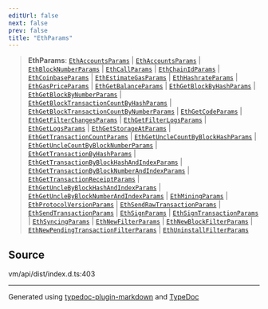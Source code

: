 ```yaml
---
editUrl: false
next: false
prev: false
title: "EthParams"
---
```


> **EthParams**: [`EthAccountsParams`](/generated/type-aliases/ethaccountsparams/) \| [`EthAccountsParams`](/generated/type-aliases/ethaccountsparams/) \| [`EthBlockNumberParams`](/generated/type-aliases/ethblocknumberparams/) \| [`EthCallParams`](/generated/type-aliases/ethcallparams/) \| [`EthChainIdParams`](/generated/type-aliases/ethchainidparams/) \| [`EthCoinbaseParams`](/generated/type-aliases/ethcoinbaseparams/) \| [`EthEstimateGasParams`](/generated/type-aliases/ethestimategasparams/) \| [`EthHashrateParams`](/generated/type-aliases/ethhashrateparams/) \| [`EthGasPriceParams`](/generated/type-aliases/ethgaspriceparams/) \| [`EthGetBalanceParams`](/generated/type-aliases/ethgetbalanceparams/) \| [`EthGetBlockByHashParams`](/generated/type-aliases/ethgetblockbyhashparams/) \| [`EthGetBlockByNumberParams`](/generated/type-aliases/ethgetblockbynumberparams/) \| [`EthGetBlockTransactionCountByHashParams`](/generated/type-aliases/ethgetblocktransactioncountbyhashparams/) \| [`EthGetBlockTransactionCountByNumberParams`](/generated/type-aliases/ethgetblocktransactioncountbynumberparams/) \| [`EthGetCodeParams`](/generated/type-aliases/ethgetcodeparams/) \| [`EthGetFilterChangesParams`](/generated/type-aliases/ethgetfilterchangesparams/) \| [`EthGetFilterLogsParams`](/generated/type-aliases/ethgetfilterlogsparams/) \| [`EthGetLogsParams`](/generated/type-aliases/ethgetlogsparams/) \| [`EthGetStorageAtParams`](/generated/type-aliases/ethgetstorageatparams/) \| [`EthGetTransactionCountParams`](/generated/type-aliases/ethgettransactioncountparams/) \| [`EthGetUncleCountByBlockHashParams`](/generated/type-aliases/ethgetunclecountbyblockhashparams/) \| [`EthGetUncleCountByBlockNumberParams`](/generated/type-aliases/ethgetunclecountbyblocknumberparams/) \| [`EthGetTransactionByHashParams`](/generated/type-aliases/ethgettransactionbyhashparams/) \| [`EthGetTransactionByBlockHashAndIndexParams`](/generated/type-aliases/ethgettransactionbyblockhashandindexparams/) \| [`EthGetTransactionByBlockNumberAndIndexParams`](/generated/type-aliases/ethgettransactionbyblocknumberandindexparams/) \| [`EthGetTransactionReceiptParams`](/generated/type-aliases/ethgettransactionreceiptparams/) \| [`EthGetUncleByBlockHashAndIndexParams`](/generated/type-aliases/ethgetunclebyblockhashandindexparams/) \| [`EthGetUncleByBlockNumberAndIndexParams`](/generated/type-aliases/ethgetunclebyblocknumberandindexparams/) \| [`EthMiningParams`](/generated/type-aliases/ethminingparams/) \| [`EthProtocolVersionParams`](/generated/type-aliases/ethprotocolversionparams/) \| [`EthSendRawTransactionParams`](/generated/type-aliases/ethsendrawtransactionparams/) \| [`EthSendTransactionParams`](/generated/type-aliases/ethsendtransactionparams/) \| [`EthSignParams`](/generated/type-aliases/ethsignparams/) \| [`EthSignTransactionParams`](/generated/type-aliases/ethsigntransactionparams/) \| [`EthSyncingParams`](/generated/type-aliases/ethsyncingparams/) \| [`EthNewFilterParams`](/generated/type-aliases/ethnewfilterparams/) \| [`EthNewBlockFilterParams`](/generated/type-aliases/ethnewblockfilterparams/) \| [`EthNewPendingTransactionFilterParams`](/generated/type-aliases/ethnewpendingtransactionfilterparams/) \| [`EthUninstallFilterParams`](/generated/type-aliases/ethuninstallfilterparams/)

## Source

vm/api/dist/index.d.ts:403

***
Generated using [typedoc-plugin-markdown](https://www.npmjs.com/package/typedoc-plugin-markdown) and [TypeDoc](https://typedoc.org/)

